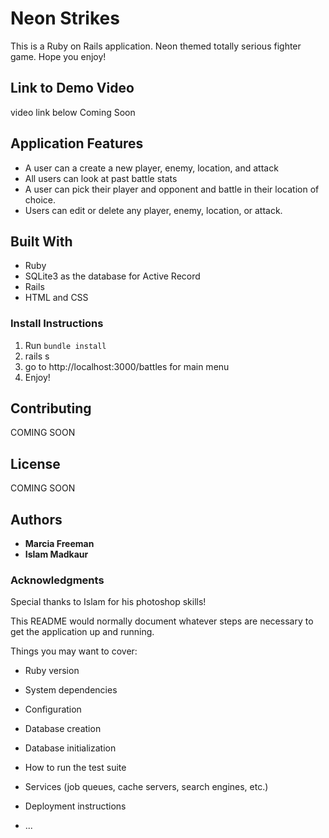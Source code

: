 # Neon Strikes

This is a Ruby on Rails application. Neon themed totally serious fighter game. Hope you enjoy!


## Link to Demo Video

video link below
Coming Soon

## Application Features
* A user can a create a new player, enemy, location, and attack
* All users can look at past battle stats
* A user can pick their player and opponent and battle in their location of choice.
* Users can edit or delete any player, enemy, location, or attack.

## Built With
* Ruby
* SQLite3 as the database for Active Record
* Rails
* HTML and CSS

### Install Instructions
1. Run ```bundle install```
2. rails s
3. go to http://localhost:3000/battles for main menu
4. Enjoy!


## Contributing
COMING SOON

## License
COMING SOON


## Authors
* **Marcia Freeman**
* **Islam Madkaur**


### Acknowledgments
Special thanks to Islam for his photoshop skills!

This README would normally document whatever steps are necessary to get the
application up and running.

Things you may want to cover:

* Ruby version

* System dependencies

* Configuration

* Database creation

* Database initialization

* How to run the test suite

* Services (job queues, cache servers, search engines, etc.)

* Deployment instructions

* ...
